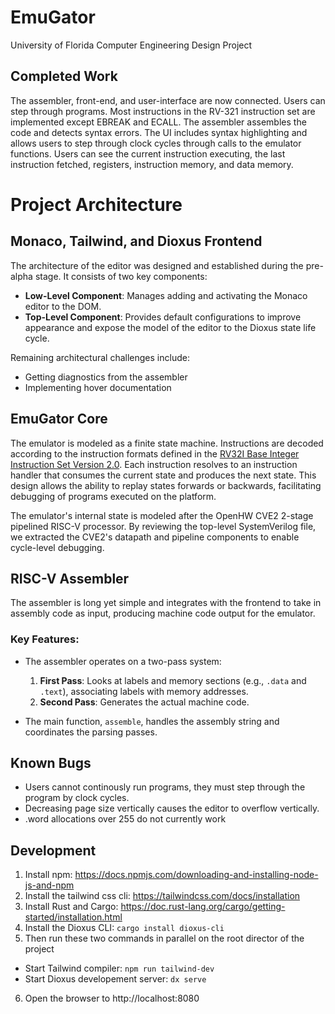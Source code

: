 # EmuGator
University of Florida Computer Engineering Design Project

## Completed Work
The assembler, front-end, and user-interface are now connected. Users can step through programs. Most instructions in the RV-321 instruction set are implemented except EBREAK and ECALL. The assembler assembles the code and detects syntax errors. The UI includes syntax highlighting and allows users to step through clock cycles through calls to the emulator functions. Users can see the current instruction executing, the last instruction fetched, registers, instruction memory, and data memory.

# Project Architecture

## Monaco, Tailwind, and Dioxus Frontend
The architecture of the editor was designed and established during the pre-alpha stage. It consists of two key components:
- **Low-Level Component**: Manages adding and activating the Monaco editor to the DOM.
- **Top-Level Component**: Provides default configurations to improve appearance and expose the model of the editor to the Dioxus state life cycle.

Remaining architectural challenges include:
- Getting diagnostics from the assembler
- Implementing hover documentation

## EmuGator Core
The emulator is modeled as a finite state machine. Instructions are decoded according to the instruction formats defined in the [RV32I Base Integer Instruction Set Version 2.0](https://riscv.org/wp-content/uploads/2017/05/riscv-spec-v2.2.pdf). Each instruction resolves to an instruction handler that consumes the current state and produces the next state. This design allows the ability to replay states forwards or backwards, facilitating debugging of programs executed on the platform.

The emulator's internal state is modeled after the OpenHW CVE2 2-stage pipelined RISC-V processor. By reviewing the top-level SystemVerilog file, we extracted the CVE2's datapath and pipeline components to enable cycle-level debugging.

## RISC-V Assembler
The assembler is long yet simple and integrates with the frontend to take in assembly code as input, producing machine code output for the emulator.

### Key Features:
- The assembler operates on a two-pass system:
  1. **First Pass**: Looks at labels and memory sections (e.g., `.data` and `.text`), associating labels with memory addresses.
  2. **Second Pass**: Generates the actual machine code.

- The main function, `assemble`, handles the assembly string and coordinates the parsing passes.

## Known Bugs
- Users cannot continously run programs, they must step through the program by clock cycles.
- Decreasing page size vertically causes the editor to overflow vertically.
- .word allocations over 255 do not currently work

## Development

1. Install npm: https://docs.npmjs.com/downloading-and-installing-node-js-and-npm
2. Install the tailwind css cli: https://tailwindcss.com/docs/installation
3. Install Rust and Cargo: https://doc.rust-lang.org/cargo/getting-started/installation.html 
4. Install the Dioxus CLI: `cargo install dioxus-cli`
5. Then run these two commands in parallel on the root director of the project
  - Start Tailwind compiler: `npm run tailwind-dev`
  - Start Dioxus developement server: `dx serve`
6. Open the browser to http://localhost:8080
